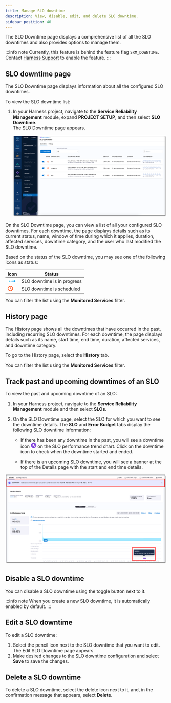 ```yaml
---
title: Manage SLO downtime
description: View, disable, edit, and delete SLO downtime.
sidebar_position: 40
---
```


The SLO Downtime page displays a comprehensive list of all the SLO downtimes and also provides options to manage them.

:::info note
Currently, this feature is behind the feature flag `SRM_DOWNTIME`. Contact [Harness Support](mailto:support@harness.io) to enable the feature.
:::

## SLO downtime page

The SLO Downtime page displays information about all the configured SLO downtimes.

To view the SLO downtime list:

1. In your Harness project, navigate to the **Service Reliability Management** module, expand **PROJECT SETUP**, and then select **SLO Downtime**.  
   The SLO Downtime page appears.

   ![SLO Downtime page](./static/slo-downtime-page.png)
   
On the SLO Downtime page, you can view a list of all your configured SLO downtimes. For each downtime, the page displays details such as its current status, name, window of time during which it applies, duration, affected services, downtime category, and the user who last modified the SLO downtime.

Based on the status of the SLO downtime, you may see one of the following icons as status:

| Icon                                                                  | Status                      |
| --------------------------------------------------------------------- | --------------------------- |
| ![SLO downtime is in progress](./static/downtime-inprogress-icon.png) | SLO downtime is in progress |
| ![SLO downtime is scheduled](./static/downtime-scheduled-icon.png)    | SLO downtime is scheduled |



You can filter the list using the **Monitored Services** filter.


## History page

The History page shows all the downtimes that have occurred in the past, including recurring SLO downtimes. For each downtime, the page displays details such as its name, start time, end time, duration, affected services, and downtime category.

To go to the History page, select the **History** tab.  

You can filter the list using the **Monitored Services** filter.


## Track past and upcoming downtimes of an SLO

To view the past and upcoming downtime of an SLO:

1. In your Harness project, navigate to the **Service Reliability Management** module and then select **SLOs**.  
   
2. On the SLO Downtime page, select the SLO for which you want to see the downtime details. The **SLO** and **Error Budget** tabs display the following SLO downtime information:

   - If there has been any downtime in the past, you will see a downtime icon ![Downtime icon](./static/downtime-icon.png) on the SLO performance trend chart. Click on the downtime icon to check when the downtime started and ended.
   
   - If there is an upcoming SLO downtime, you will see a banner at the top of the Details page with the start and end time details.

![Past and upcoming downtime](./static/past-upcoming-downtime.png)

## Disable a SLO downtime

You can disable a SLO downtime using the toggle button next to it.


:::info note
When you create a new SLO downtime, it is automatically enabled by default.
:::


## Edit a SLO downtime

To edit a SLO downtime:

1. Select the pencil icon next to the SLO downtime that you want to edit.  
   The Edit SLO Downtime page appears.
2. Make desired changes to the SLO downtime configuration and select **Save** to save the changes.


## Delete a SLO downtime

To delete a SLO downtime, select the delete icon next to it, and, in the confirmation message that appears, select **Delete**.

